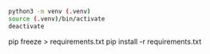 ```bash
python3 -m venv (.venv)
source (.venv)/bin/activate
deactivate 
```

pip freeze > requirements.txt
pip install -r requirements.txt
